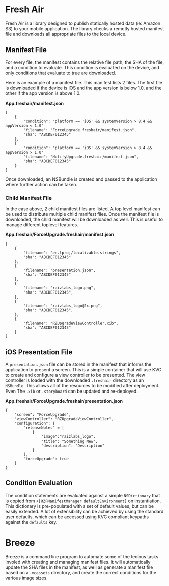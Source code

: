 # Fresh Air
Fresh Air is a library designed to publish statically hosted data (ie: Amazon S3) to your mobile application. The library checks a remotly hosted manifest file and downloads all appropriate files to the local device. 


## Manifest File
For every file, the manifest contains the relative file path, the SHA of the file, and a condition to evaluate. This condition is evaluated on the device, and only conditions that evaluate to true are downloaded.

Here is an example of a manifest file. This manifest lists 2 files. The first file is downloaded if the device is iOS and the app version is below 1.0, and the other if the app version is above 1.0.

**App.freshair/manifest.json**
```
[
    {
        "condition": "platform == 'iOS' && systemVersion > 8.4 && appVersion < 1.0"
        "filename": "ForceUpgrade.freshair/manifest.json",
        "sha": "ABCDEF012345"
    },
    {
        "condition": "platform == 'iOS' && systemVersion > 8.4 && appVersion > 1.0"
        "filename": "NotifyUpgrade.freshair/manifest.json",
        "sha": "ABCDEF012345"
    }
]
```

Once downloaded, an NSBundle is created and passed to the application where further action can be taken.

### Child Manifest File
In the case above, 2 child manifest files are listed. A top level manifest can be used to distribute multiple child manifest files. Once the manifest file is downloaded, the child manifest will be downloaded as well. This is useful to manage different toplevel features.
 
**App.freshair/ForceUpgrade.freshair/manifest.json**
```
[
    {
        "filename": "en.lproj/localizable.strings",
        "sha": "ABCDEF012345"
    },
    {
        "filename": "presentation.json",
        "sha": "ABCDEF012345"
    },
    {
        "filename": "raizlabs_logo.png",
        "sha": "ABCDEF012345",
    },
    {
        "filename": "raizlabs_logo@2x.png",
        "sha": "ABCDEF012345",
    },
    {
        "filename": "RZUpgradeViewController.xib",
        "sha": "ABCDEF012345"
    }
]
```


## iOS Presentation File
A `presentation.json` file can be stored in the manifest that informs the application to present a screen. This is a simple container that will use KVC to create and configure a view controller to be presented. The view controller is loaded with the downloaded `.freshair` directory as an `NSBundle`. This allows all of the resources to be modified after deployment. Even The `.xib` or `.storyboard` can be updated and re-deployed.

**App.freshair/ForceUpgrade.freshair/presentation.json**
```
{
    "screen": "ForceUpgrade",
    "viewController": "RZUpgradeViewController",
    "configuration": {
        "releaseNotes" = [
            {
                "image":"raizlabs_logo",
                "title": "Something New",
                "description": "Description"
            }
        ],
        "forceUpgrade": true
    }
}
```

## Condition Evaluation
The condition statements are evaluated against a simple `NSDictionary` that is copied from `+[RZFManifestManager defaultEnvironment]` on instantiation. This dictionary is pre-populated with a set of default values, but can be easily extended. A lot of extensibility can be achieved by using the standard user defaults, which can be accessed using KVC compliant keypaths against the `defaults` key.


# Breeze
Breeze is a command line program to automate some of the tedious tasks involed with creating and managing manifest files. It will automatically update the SHA files in the manifest, as well as generate a manifest file based on a `.xcassets` directory, and create the correct conditions for the various image sizes.